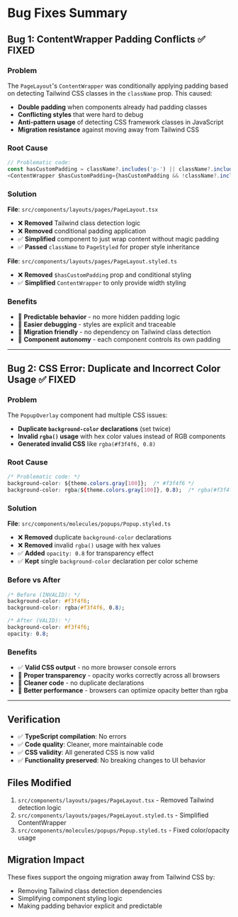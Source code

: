 # Bug Fixes Summary

## Bug 1: ContentWrapper Padding Conflicts ✅ FIXED

### Problem
The `PageLayout`'s `ContentWrapper` was conditionally applying padding based on detecting Tailwind CSS classes in the `className` prop. This caused:
- **Double padding** when components already had padding classes
- **Conflicting styles** that were hard to debug
- **Anti-pattern usage** of detecting CSS framework classes in JavaScript
- **Migration resistance** against moving away from Tailwind CSS

### Root Cause
```typescript
// Problematic code:
const hasCustomPadding = className?.includes('p-') || className?.includes('pt-') || ...
<ContentWrapper $hasCustomPadding={hasCustomPadding && !className?.includes('p-6')}>
```

### Solution
**File**: `src/components/layouts/pages/PageLayout.tsx`
- ❌ **Removed** Tailwind class detection logic
- ❌ **Removed** conditional padding application
- ✅ **Simplified** component to just wrap content without magic padding
- ✅ **Passed** `className` to `PageStyled` for proper style inheritance

**File**: `src/components/layouts/pages/PageLayout.styled.ts`
- ❌ **Removed** `$hasCustomPadding` prop and conditional styling
- ✅ **Simplified** `ContentWrapper` to only provide width styling

### Benefits
- 🎯 **Predictable behavior** - no more hidden padding logic
- 🔧 **Easier debugging** - styles are explicit and traceable
- 🚀 **Migration friendly** - no dependency on Tailwind class detection
- 💪 **Component autonomy** - each component controls its own padding

---

## Bug 2: CSS Error: Duplicate and Incorrect Color Usage ✅ FIXED

### Problem
The `PopupOverlay` component had multiple CSS issues:
- **Duplicate `background-color` declarations** (set twice)
- **Invalid `rgba()` usage** with hex color values instead of RGB components
- **Generated invalid CSS** like `rgba(#f3f4f6, 0.8)`

### Root Cause
```css
/* Problematic code: */
background-color: ${theme.colors.gray[100]};  /* #f3f4f6 */
background-color: rgba(${theme.colors.gray[100]}, 0.8);  /* rgba(#f3f4f6, 0.8) - INVALID! */
```

### Solution
**File**: `src/components/molecules/popups/Popup.styled.ts`
- ❌ **Removed** duplicate `background-color` declarations
- ❌ **Removed** invalid `rgba()` usage with hex values
- ✅ **Added** `opacity: 0.8` for transparency effect
- ✅ **Kept** single `background-color` declaration per color scheme

### Before vs After
```css
/* Before (INVALID): */
background-color: #f3f4f6;
background-color: rgba(#f3f4f6, 0.8);

/* After (VALID): */
background-color: #f3f4f6;
opacity: 0.8;
```

### Benefits
- ✅ **Valid CSS output** - no more browser console errors
- 🎨 **Proper transparency** - opacity works correctly across all browsers
- 🧹 **Cleaner code** - no duplicate declarations
- 📱 **Better performance** - browsers can optimize opacity better than rgba

---

## Verification
- ✅ **TypeScript compilation**: No errors
- ✅ **Code quality**: Cleaner, more maintainable code
- ✅ **CSS validity**: All generated CSS is now valid
- ✅ **Functionality preserved**: No breaking changes to UI behavior

## Files Modified
1. `src/components/layouts/pages/PageLayout.tsx` - Removed Tailwind detection logic
2. `src/components/layouts/pages/PageLayout.styled.ts` - Simplified ContentWrapper
3. `src/components/molecules/popups/Popup.styled.ts` - Fixed color/opacity usage

## Migration Impact
These fixes support the ongoing migration away from Tailwind CSS by:
- Removing Tailwind class detection dependencies
- Simplifying component styling logic
- Making padding behavior explicit and predictable